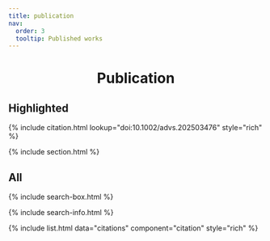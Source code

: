 ```yaml
---
title: publication
nav:
  order: 3
  tooltip: Published works
---
```


<div style="text-align:center;">
  <h1><b>Publication</b></h1>
</div>

## Highlighted

{%
  include citation.html
  lookup="doi:10.1002/advs.202503476"
  style="rich"
%}

{% include section.html %}

## All

{% include search-box.html %}

{% include search-info.html %}

{% include list.html data="citations" component="citation" style="rich" %}
